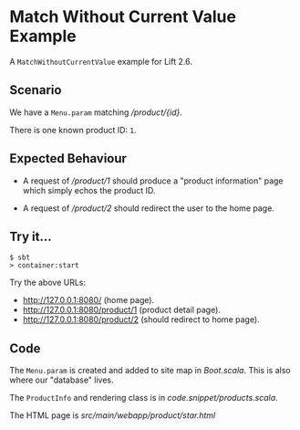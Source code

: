 # Match Without Current Value Example

A `MatchWithoutCurrentValue` example for Lift 2.6.

## Scenario

We have a `Menu.param` matching _/product/{id}_.

There is one known product ID: `1`.

## Expected Behaviour

- A request of _/product/1_ should produce a "product information" page which simply echos the product ID.

- A request of _/product/2_ should redirect the user to the home page.

## Try it...

    $ sbt
    > container:start

Try the above URLs:

- http://127.0.0.1:8080/ (home page).
- http://127.0.0.1:8080/product/1 (product detail page).
- http://127.0.0.1:8080/product/2 (should redirect to home page).

## Code

The `Menu.param` is created and added to site map in _Boot.scala_.  This is also where our "database" lives.

The `ProductInfo` and rendering class is in _code.snippet/products.scala_.

The HTML page is _src/main/webapp/product/star.html_
